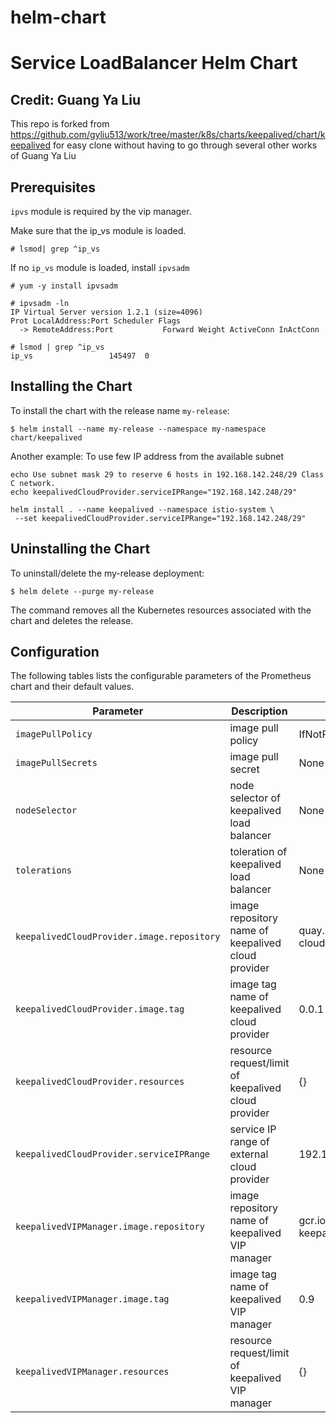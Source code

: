 # helm-chart
# Service LoadBalancer Helm Chart

## Credit: Guang Ya Liu 

This repo is forked from https://github.com/gyliu513/work/tree/master/k8s/charts/keepalived/chart/keepalived for easy clone without having to go through several other works of Guang Ya Liu 

## Prerequisites

`ipvs` module is required by the vip manager.

Make sure that the ip_vs module is loaded.

```
# lsmod| grep ^ip_vs
```

If no `ip_vs` module is loaded, install `ipvsadm` 

```console
# yum -y install ipvsadm

# ipvsadm -ln
IP Virtual Server version 1.2.1 (size=4096)
Prot LocalAddress:Port Scheduler Flags
  -> RemoteAddress:Port           Forward Weight ActiveConn InActConn

# lsmod | grep ^ip_vs
ip_vs                 145497  0
```

## Installing the Chart

To install the chart with the release name `my-release`:

```console
$ helm install --name my-release --namespace my-namespace chart/keepalived
```

Another example: To use few IP address from the available subnet 

```console
echo Use subnet mask 29 to reserve 6 hosts in 192.168.142.248/29 Class C network.
echo keepalivedCloudProvider.serviceIPRange="192.168.142.248/29"

helm install . --name keepalived --namespace istio-system \
 --set keepalivedCloudProvider.serviceIPRange="192.168.142.248/29"
```

## Uninstalling the Chart

To uninstall/delete the my-release deployment:

```console
$ helm delete --purge my-release
```

The command removes all the Kubernetes resources associated with the chart and deletes the release.

## Configuration

The following tables lists the configurable parameters of the Prometheus chart and their default values.

Parameter                                       | Description                              | Default
----------------------------------------------- | ---------------------------------------- | -------
`imagePullPolicy`                               | image pull policy                        | IfNotPresent
`imagePullSecrets`                              | image pull secret                        | None
`nodeSelector`                                  | node selector of keepalived load balancer| None
`tolerations`                                   | toleration of keepalived load balancer   | None
`keepalivedCloudProvider.image.repository`      | image repository name of keepalived cloud provider | quay.io/munnerz/keepalived-cloud-provider
`keepalivedCloudProvider.image.tag`             | image tag name of keepalived cloud provider | 0.0.1
`keepalivedCloudProvider.resources`             | resource request/limit of keepalived cloud provider | {}
`keepalivedCloudProvider.serviceIPRange`        | service IP range of external cloud provider | 192.168.1.0/24
`keepalivedVIPManager.image.repository`         | image repository name of keepalived VIP manager | gcr.io/google_containers/kube-keepalived-vip
`keepalivedVIPManager.image.tag`                | image tag name of keepalived VIP manager | 0.9
`keepalivedVIPManager.resources`                | resource request/limit of keepalived VIP manager | {}
